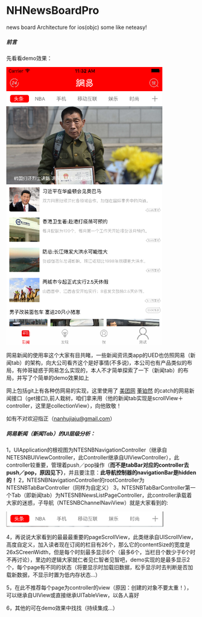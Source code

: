 # NHNewsBoardPro
news board Architecture for ios(objc) some like neteasy!

##### 前言
先看看demo效果：

![image](https://raw.githubusercontent.com/iFindTA/screenshots/master/neteasy_0.png)


网易新闻的使用率这个大家有目共睹，一些新闻资讯类app的UED也仿照网易（新闻tab）的架构，向大公司看齐这个是好事情(不多说)，本公司也有产品类似的布局，有帅哥疑惑于网易怎么实现的，本人不才简单探索了一下（新闻tab）的布局，并写了个简单的demo效果如上

网上包括git上有各种仿网易的实现，这里使用了 [美团网](http://www.meituan.com/) [董铂然](https://github.com/dsxNiubility) 的catch的网易新闻接口（get接口),前人栽树，咱们拿来用（他的新闻tab实现是scrollView＋controller，这里是collectionView），向他致敬！

如有不对欢迎指正（[nanhujiaju@gmail.com](https://mail.google.com/)）
##### 网易新闻（新闻Tab）的UI层级分析：

1，UIApplication的根视图为NTESNBNavigationController（继承自NETESNBUIViewController，此Controller继承自UIViewController），此controller较重要，管理着push／pop操作（**而不是tabBar对应的controller去push／pop，原因见下）**，并且要注意：**此导航控制器的navigationBar是hidden的！**
2，NTESNBNavigationController的rootController为NTESNBTabBarController（同样为自定义）
3，NTESNBTabBarController第一个Tab（即新闻tab）为NTESNBNewsListPageController，此controller承载着大家的迷惑，子导航（NTESNBChannelNaviView）就是大家看到的:

![image](https://raw.githubusercontent.com/iFindTA/screenshots/master/neteasy_1.png)

4，再说说大家看到的最最最重要的pageScrollView，此类继承自UIScrollView，高度自定义，加入读者现在订阅的栏目有26个，那么它的contentSize的宽度是26xSCreenWidth，但是每个时刻最多显示6个（最多6个，当栏目个数少于6个时不再讨论），里边的逻辑大家就仁者见仁智者见智吧，demo实现的是最多显示2个，每个page有不同的状态（将要显示时加载旧数据，松手显示时去判断是否加载新数据，不显示时置为低内存状态...）

5，在此不推荐每个page为controller的view（原因：创建的对象不要太重！），可以继承自UIView或直接继承UITableView，以各人喜好

6，其他的可在demo效果中找找（持续集成...）
